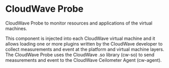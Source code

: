 # CloudWave Probe
CloudWave Probe to monitor resources and applications of the virtual machines.

This component is injected into each CloudWave virtual machine and it allows loading one or more plugins written by the CloudWave developer to collect measurements and event at the platform and virtual machine layers. The CloudWave Probe uses the CloudWave .so library (cw-so) to send measurements and event to the CloudWave Ceilometer Agent (cw-agent). 

